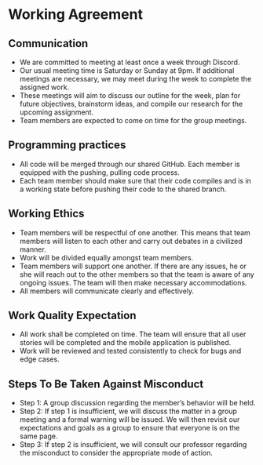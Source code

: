 # Working Agreement

## Communication

- We are committed to meeting at least once a week through Discord. 
- Our usual meeting time is Saturday or Sunday at 9pm. If additional meetings are necessary, we may meet during the week to complete the assigned work. 
- These meetings will aim to discuss our outline for the week, plan for future objectives, brainstorm ideas, and compile our research for the upcoming assignment.
- Team members are expected to come on time for the group meetings.

## Programming practices

- All code will be merged through our shared GitHub.  Each member is equipped with the pushing, pulling code process. 
- Each team member should make sure that their code compiles and is in a working state before pushing their code to the shared branch.

## Working Ethics

- Team members will be respectful of one another. This means that team members will listen to each other and carry out debates in a civilized manner.
- Work will be divided equally amongst team members.
- Team members will support one another.  If there are any issues, he or she will reach out to the other members so that the team is aware of any ongoing issues. The team will then make necessary accommodations.
- All members will communicate clearly and effectively.  

## Work Quality Expectation

- All work shall be completed on time. The team will ensure that all user stories will be completed and the mobile application is published.
- Work will be reviewed and tested consistently to check for bugs and edge cases.

## Steps To Be Taken Against Misconduct

- Step 1: A group discussion regarding the member’s behavior will be held.
- Step 2: If step 1 is insufficient, we will discuss the matter in a group meeting and a formal warning will be issued.  We will then revisit our expectations and goals as a group to ensure that everyone is on the same page. 
- Step 3: If step 2 is insufficient, we will consult our professor regarding the misconduct to consider the appropriate mode of action. 
